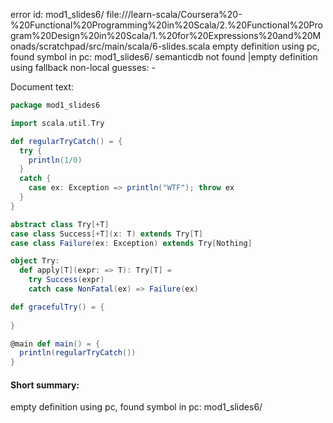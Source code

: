 error id: mod1_slides6/
file://<WORKSPACE>/learn-scala/Coursera%20-%20Functional%20Programming%20in%20Scala/2.%20Functional%20Program%20Design%20in%20Scala/1.%20for%20Expressions%20and%20Monads/scratchpad/src/main/scala/6-slides.scala
empty definition using pc, found symbol in pc: mod1_slides6/
semanticdb not found
|empty definition using fallback
non-local guesses:
	 -

Document text:

```scala
package mod1_slides6

import scala.util.Try

def regularTryCatch() = {
  try {
    println(1/0)
  } 
  catch {
    case ex: Exception => println("WTF"); throw ex
  }
}

abstract class Try[+T]
case class Success[+T](x: T) extends Try[T]
case class Failure(ex: Exception) extends Try[Nothing]

object Try:
  def apply[T](expr: => T): Try[T] =
    try Success(expr)
    catch case NonFatal(ex) => Failure(ex)

def gracefulTry() = {
  
}

@main def main() = {
  println(regularTryCatch())
}
```

#### Short summary: 

empty definition using pc, found symbol in pc: mod1_slides6/